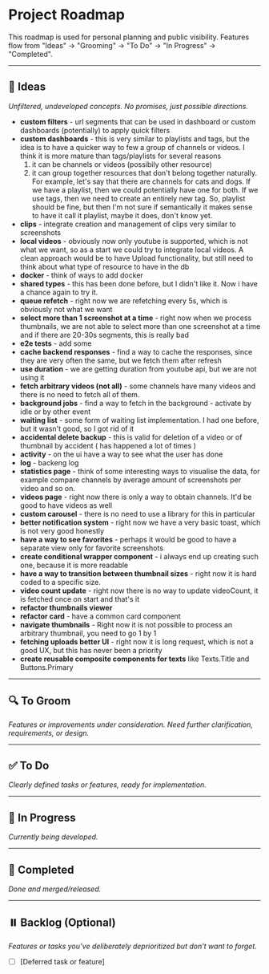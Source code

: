 # Project Roadmap

This roadmap is used for personal planning and public visibility. Features flow from "Ideas" → "Grooming" → "To Do" → "In Progress" → "Completed".

---

## 📝 Ideas

_Unfiltered, undeveloped concepts. No promises, just possible directions._
- __custom filters__ - url segments that can be used in dashboard or custom dashboards (potentially) to apply quick filters
- __custom dashboards__ - this is very similar to playlists and tags, but the idea is to have a quicker way to few a group of channels or videos. I think it is more mature than tags/playlists for several reasons
  1. it can be channels or videos (possibily other resource)
  2. it can group together resources that don't belong together naturally. For example, let's say that there are channels for cats and dogs. If we have a playlist, then we could potentially have one for both. If we use tags, then we need to create an entirely new tag. So, playlist should be fine, but then I'm not sure if semantically it makes sense to have it call it playlist, maybe it does, don't know yet.
- __clips__ - integrate creation and management of clips very similar to screenshots
- __local videos__ - obviously now only youtube is supported, which is not what we want, so as a start we could try to integrate local videos. A clean approach would be to have Upload functionality, but still need to think about what type of resource to have in the db
- __docker__ - think of ways to add docker
- __shared types__ - this has been done before, but I didn't like it. Now i have a chance again to try it.
- __queue refetch__ - right now we are refetching every 5s, which is obviously not what we want
- __select more than 1 screenshot at a time__ - right now when we process thumbnails, we are not able to select more than one screenshot at a time and if there are 20-30s segments, this is really bad
- __e2e tests__ - add some
- __cache backend responses__ - find a way to cache the responses, since they are very often the same, but we fetch them after refresh
- __use duration__ - we are getting duration from youtube api, but we are not using it
- __fetch arbitrary videos (not all)__ - some channels have many videos and there is no need to fetch all of them.
- __background jobs__ - find a way to fetch in the background - activate by idle or by other event
- __waiting list__ - some form of waiting list implementation. I had one before, but it wasn't good, so I got rid of it
- __accidental delete backup__ - this is valid for deletion of a video or of thumbnail by accident ( has happened a lot of times )
- __activity__ - on the ui have a way to see what the user has done
- __log__ - backeng log
- __statistics page__ - think of some interesting ways to visualise the data, for example compare channels by average amount of screenshots per video and so on.
- __videos page__ - right now there is only a way to obtain channels. It'd be good to have videos as well
- __custom carousel__ - there is no need to use a library for this in particular
- __better notification system__ - right now we have a very basic toast, which is not very good honestly
- __have a way to see favorites__ - perhaps it would be good to have a separate view only for favorite screenshots
- __create conditional wrapper component__ - i always end up creating such one, because it is more readable
- __have a way to transition between thumbnail sizes__ - right now it is hard coded to a specific size.
- __video count update__ - right now there is no way to update videoCount, it is fetched once on start and that's it
- __refactor thumbnails viewer__
- __refactor card__ - have a common card component
- __navigate thumbnails__ - Right now it is not possible to process an arbitrary thumbnail, you need to go 1 by 1
- __fetching uploads better UI__ - right now it is long request, which is not a good UX, but this has never been a priority
- __create reusable composite components for texts__ like Texts.Title and Buttons.Primary
---

## 🔍 To Groom

_Features or improvements under consideration. Need further clarification, requirements, or design._


---

## ✅ To Do

_Clearly defined tasks or features, ready for implementation._

---

## 🚧 In Progress

_Currently being developed._

---

## 🎉 Completed

_Done and merged/released._

---

## ⏸️ Backlog (Optional)

_Features or tasks you’ve deliberately deprioritized but don’t want to forget._

- [ ] [Deferred task or feature]
